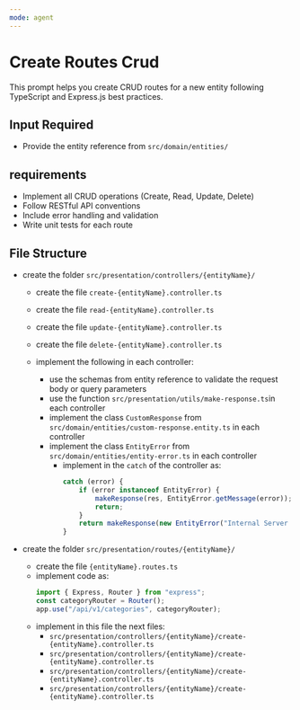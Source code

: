 ```yaml
---
mode: agent
---
```


# Create Routes Crud

This prompt helps you create CRUD routes for a new entity following TypeScript and Express.js best practices.

## Input Required

- Provide the entity reference from `src/domain/entities/`

## requirements

- Implement all CRUD operations (Create, Read, Update, Delete)
- Follow RESTful API conventions
- Include error handling and validation
- Write unit tests for each route

## File Structure

- create the folder `src/presentation/controllers/{entityName}/`

  - create the file `create-{entityName}.controller.ts`
  - create the file `read-{entityName}.controller.ts`
  - create the file `update-{entityName}.controller.ts`
  - create the file `delete-{entityName}.controller.ts`

  - implement the following in each controller:
    - use the schemas from entity reference to validate the request body or query parameters
    - use the function `src/presentation/utils/make-response.ts`in each controller
    - implement the class `CustomResponse` from `src/domain/entities/custom-response.entity.ts` in each controller
    - implement the class `EntityError` from `src/domain/entities/entity-error.ts` in each controller
      - implement in the `catch` of the controller as:
        ```typescript
        catch (error) {
            if (error instanceof EntityError) {
                makeResponse(res, EntityError.getMessage(error));
                return;
            }
            return makeResponse(new EntityError("Internal Server Error", 500));
        }
        ```

- create the folder `src/presentation/routes/{entityName}/`
  - create the file `{entityName}.routes.ts`
  - implement code as:
    ```typescript
    import { Express, Router } from "express";
    const categoryRouter = Router();
    app.use("/api/v1/categories", categoryRouter);
    ```
  - implement in this file the next files:
    - `src/presentation/controllers/{entityName}/create-{entityName}.controller.ts`
    - `src/presentation/controllers/{entityName}/create-{entityName}.controller.ts`
    - `src/presentation/controllers/{entityName}/create-{entityName}.controller.ts`
    - `src/presentation/controllers/{entityName}/create-{entityName}.controller.ts`
